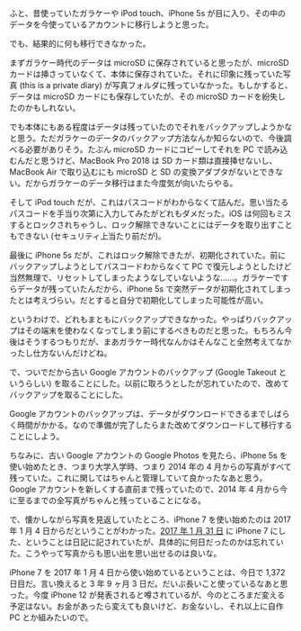 ふと、昔使っていたガラケーや iPod touch、iPhone 5s が目に入り、その中のデータを今使っているアカウントに移行しようと思った。

でも、結果的に何も移行できなかった。

まずガラケー時代のデータは microSD に保存されていると思ったが、microSD カードは挿さっていなくて、本体に保存されていた。それに印象に残っていた写真 (this is a private diary) が写真フォルダに残っていなかった。もしかすると、データは microSD カードにも保存していたが、その microSD カードを紛失したのかもしれない。

でも本体にもある程度はデータは残っていたのでそれをバックアップしようかなと思う。ただガラケーのデータのバックアップ方法なんか知らないので、今後調べる必要がありそう。たぶん microSD カードにコピーしてそれを PC で読み込むんだと思うけど、MacBook Pro 2018 は SD カード類は直接挿せないし、MacBook Air で取り込むにも microSD と SD の変換アダプタがないとできない。だからガラケーのデータ移行はまた今度気が向いたらやる。

そして iPod touch だが、これはパスコードがわからなくて詰んだ。思い当たるパスコードを手当り次第に入力してみたがどれもダメだった。iOS は何回もミスするとロックされちゃうし、ロック解除できないことにはデータを取り出すこともできない (セキュリティ上当たり前だが)。

最後に iPhone 5s だが、これはロック解除できたが、初期化されていた。前にバックアップしようとしてパスコードわからなくて PC で復元しようとしたけど当然無理で、リセットしてしまったようなしていないような……。ガラケーですらデータが残っていたんだから、iPhone 5s で突然データが初期化されてしまったとは考えづらい。だとすると自分で初期化してしまった可能性が高い。

というわけで、どれもまともにバックアップできなかった。やっぱりバックアップはその端末を使わなくなってしまう前にするべきものだと思った。もちろん今後はそうするつもりだが、まあガラケー時代なんかはそんなこと全然考えてなかったし仕方ないんだけどね。

で、ついでだから古い Google アカウントのバックアップ (Google Takeout というらしい) を取ることにした。以前に取ろうとしたが忘れていたので、改めてバックアップを取ることにした。

Google アカウントのバックアップは、データがダウンロードできるまでしばらく時間がかかる。なので準備が完了したらまた改めてダウンロードして移行することにしよう。

ちなみに、古い Google アカウントの Google Photos を見たら、iPhone 5s を使い始めたとき、つまり大学入学時、つまり 2014 年の 4 月からの写真がすべて残っていた。これに関してはちゃんと管理していて良かったなあと思う。Google アカウントを新しくする直前まで残っていたので、2014 年 4 月から今に至るまでの全写真がちゃんと残っていることになる。

で、懐かしながら写真を見返していたところ、iPhone 7 を使い始めたのは 2017 年 1 月 4 日からだということがわかった。[2017 年 1 月 31 日](/2017/01/31) に iPhone 7 にした、ということは日記に記されていたが、具体的に何日だったのかは忘れていた。こうやって写真からも思い出を思い出せるのは良いな。

iPhone 7 を 2017 年 1 月 4 日から使い始めているということは、今日で 1,372 日目だ。言い換えると 3 年 9 ヶ月 3 日だ。だいぶ長いこと使っているなあと思った。今度 iPhone 12 が発表されると噂されているが、今のところまだ変える予定はない。お金があったら変えても良いけど、お金ないし、それ以上に自作 PC とか組みたいので。
